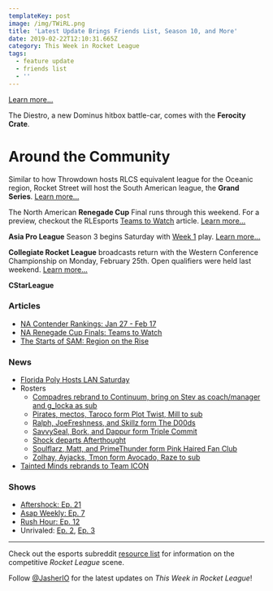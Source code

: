 ```yaml
---
templateKey: post
image: /img/TWiRL.png
title: 'Latest Update Brings Friends List, Season 10, and More'
date: 2019-02-22T12:10:31.665Z
category: This Week in Rocket League
tags:
  - feature update
  - friends list
  - ''
---
```

[Learn more...](https://www.reddit.com/r/RocketLeague/comments/ascl98/rocket_league_patch_notes_v158_friends_update/)

The Diestro, a new Dominus hitbox battle-car, comes with the **Ferocity Crate**.

# Around the Community

Similar to how Throwdown hosts RLCS equivalent league for the Oceanic region, Rocket Street will host the South American league, the **Grand Series**. [Learn more...](https://www.rocketleagueesports.com/news/introducing-the-south-american-grand-series/)

The North American **Renegade Cup** Final runs through this weekend. For a preview, checkout the RLEsports [Teams to Watch](https://www.rocketleagueesports.com/news/na-renegade-cup-finals-teams-to-watch/) article. [Learn more...]()

**Asia Pro League** Season 3 begins Saturday with [Week 1](https://twitter.com/apl_esports/status/1098523073345736706) play. [Learn more...](https://liquipedia.net/rocketleague/1NE_eSports/Asia_Pro_League/Season_3/League_Play)

**Collegiate Rocket League** broadcasts return with the Western Conference Championship on Monday, February 25th. Open qualifiers were held last weekend. [Learn more...](https://liquipedia.net/rocketleague/Collegiate_Rocket_League/Season_3/Western/Qualifier)

**CStarLeague**

### Articles

* [NA Contender Rankings: Jan 27 - Feb 17](https://www.reddit.com/r/RocketLeagueEsports/comments/asy9zr/na_contender_rankings_weeks_0127_0217/)
* [NA Renegade Cup Finals: Teams to Watch](https://www.rocketleagueesports.com/news/na-renegade-cup-finals-teams-to-watch/)
* [The Starts of SAM: Region on the Rise](https://octane.gg/news/the-stars-of-sam-region-on-the-rise)

### News

* [Florida Poly Hosts LAN Saturday](https://twitter.com/FPUEsports/status/1091339435017490432)
* Rosters
  * [Compadres rebrand to Continuum, bring on Stev as coach/manager and g_locka as sub](https://twitter.com/AeonRL/status/1098033094425231360)
  * [Pirates, mectos, Taroco form Plot Twist, Mill to sub](https://twitter.com/unwise_pirates/status/1098020801230655488)
  * [Ralph, JoeFreshness, and Skillz form The D00ds](https://twitter.com/Ralph_080/status/1096914253477564416)
  * [SavvySeal, Bork, and Dappur form Triple Commit](https://twitter.com/SavvySeal/status/1097188135010750466)
  * [Shock departs Afterthought](https://i.redd.it/jtu14se8igh21.jpg)
  * [Soulflarz, Matt, and PrimeThunder form Pink Haired Fan Club](https://twitter.com/Soulflarz/status/1096637260622151681)
  * [Zolhay, Ayjacks, Tmon form Avocado, Raze to sub](https://twitter.com/Zolhay/status/1098068458435010560)
* [Tainted Minds rebrands to Team ICON](https://twitter.com/TeamICON/status/1098373735155884032)

### Shows

* [Aftershock: Ep. 21](https://www.youtube.com/watch?v=8dA_tawIn1Y&feature=youtu.be)
* [Asap Weekly: Ep. 7](https://asapweekly.podbean.com/e/rocket-league-7-dreamhack-afterthoughts/)
* [Rush Hour: Ep. 12](https://www.youtube.com/watch?v=R7HCKVKbyQk&feature=youtu.be)
* Unrivaled: [Ep. 2](https://www.twitch.tv/videos/376257646), [Ep. 3](https://www.twitch.tv/videos/383568867)

---

Check out the esports subreddit [resource list](https://www.reddit.com/r/RocketLeagueEsports/wiki/links) for information on the competitive *Rocket League* scene.

Follow [@JasherIO](https://twitter.com/JasherIO) for the latest updates on *This Week in Rocket League*!
